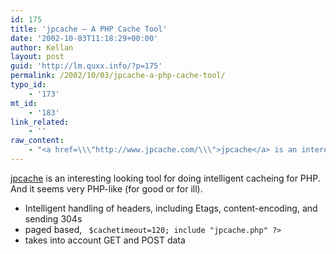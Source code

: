 ```yaml
---
id: 175
title: 'jpcache – A PHP Cache Tool'
date: '2002-10-03T11:18:29+00:00'
author: Kellan
layout: post
guid: 'http://lm.quxx.info/?p=175'
permalink: /2002/10/03/jpcache-a-php-cache-tool/
typo_id:
    - '173'
mt_id:
    - '183'
link_related:
    - ''
raw_content:
    - "<a href=\\\"http://www.jpcache.com/\\\">jpcache</a> is an interesting looking tool for doing intelligent cacheing for PHP.  And it seems very PHP-like (for good or for ill).  \r\n\r\n<ul>\r\n<li>Intelligent handling of headers, including Etags, content-encoding, and sending 304s</li>\r\n<li>paged based, <code><? $cachetimeout=120; include \\\"jpcache.php\\\" ?></code></li>\r\n<li>takes into account GET and POST data</li>\r\n</ul>"
---
```


[jpcache](http://www.jpcache.com/) is an interesting looking tool for doing intelligent cacheing for PHP. And it seems very PHP-like (for good or for ill).

- Intelligent handling of headers, including Etags, content-encoding, and sending 304s
- paged based, ` $cachetimeout=120; include "jpcache.php" ?>`
- takes into account GET and POST data